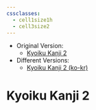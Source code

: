 ```yaml
---
cssclasses:
  - cell1size1h
  - cell3size2
---
```


- Original Version:
	- [Kyoiku Kanji 2](<./README.md>)
- Different Versions:
	- [Kyoiku Kanji 2 (ko-kr)](<./ko-kr.md>)

# Kyoiku Kanji 2
